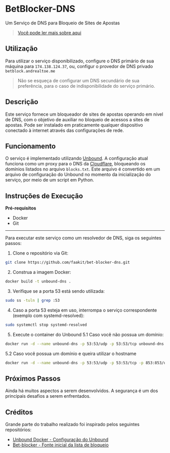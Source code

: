 # BetBlocker-DNS

Um Serviço de DNS para Bloqueio de Sites de Apostas

> [Você pode ler mais sobre aqui](https://www.andrealtoe.me/blog/bet-block-dns)

## Utilização

Para utilizar o serviço disponibilizado, configure o DNS primário de sua máquina para `174.138.124.37`, ou, configur o provedor de DNS privado `betblock.andrealtoe.me`

> Não se esqueça de configurar um DNS secundário de sua preferência, para o caso de indisponibilidade do serviço primário.

## Descrição

Este serviço fornece um bloqueador de sites de apostas operando em nível de DNS, com o objetivo de auxiliar no bloqueio de acessos a sites de apostas. Pode ser instalado em praticamente qualquer dispositivo conectado à internet através das configurações de rede.

## Funcionamento

O serviço é implementado utilizando [Unbound](https://www.nlnetlabs.nl/projects/unbound/about/). A configuração atual funciona como um proxy para o DNS da [Cloudflare](https://www.cloudflare.com/pt-br/learning/dns/what-is-1.1.1.1/), bloqueando os domínios listados no arquivo `blocks.txt`. Este arquivo é convertido em um arquivo de configuração do Unbound no momento da inicialização do serviço, por meio de um script em Python.

## Instruções de Execução

**Pré-requisitos**

- Docker
- Git

---

Para executar este serviço como um resolvedor de DNS, siga os seguintes passos:

1. Clone o repositório via Git:

```sh
git clone https://github.com/faakit/bet-blocker-dns.git
```

2. Construa a imagem Docker:

```sh
docker build -t unbound-dns .
```

3. Verifique se a porta 53 está sendo utilizada:

```sh
sudo ss -tuln | grep :53
```

4. Caso a porta 53 esteja em uso, interrompa o serviço correspondente (exemplo com systemd-resolved):

```sh
sudo systemctl stop systemd-resolved
```

5. Execute o container do Unbound
   5.1 Caso você não possua um domínio:

```sh
docker run -d --name unbound-dns -p 53:53/udp -p 53:53/tcp unbound-dns
```

5.2 Caso você possua um domínio e queira utilizar o hostname

```sh
docker run -d --name unbound-dns -p 53:53/udp -p 53:53/tcp -p 853:853/udp -p 853:853/tcp -p 80:80 -e DOMAIN=<Seu dominio aqui> -e EMAIL=<Seu email aqui> unbound-dns
```

## Próximos Passos

Ainda há muitos aspectos a serem desenvolvidos. A segurança é um dos principais desafios a serem enfrentados.

## Créditos

Grande parte do trabalho realizado foi inspirado pelos seguintes repositórios:

- [Unbound Docker - Configuração do Unbound](https://github.com/MatthewVance/unbound-docker)
- [Bet-blocker - Fonte inicial da lista de bloqueio](https://github.com/bet-blocker/bet-blocker)

